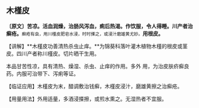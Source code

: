 ## 木槿皮

**〔原文〕苦凉。活血润燥，治肠风泻血，痢后热渴。作饮服，令人得睡。川产者治癣疮。**<small>癣疮有虫，用川槿皮肥皂水浸，时时搽之，或浸汁磨雄黄尤妙。</small>**用根皮。**

【讲解】**木槿皮功善清热杀虫止痒。**为锦葵科落叶灌木植物木槿的根皮或茎皮。四川产者称川槿皮。切片晒干生用。

本品甘苦性凉，具有清热、燥湿、杀虫、止痒的作用。多外
用，为治皮肤疥癣良药。内服可治带下、泻痢等证。

【临证应用】木槿皮为末，醋调敷治钱癣，木槿皮浸汁，磨雄黄擦之治癣疮。

【用量用法】外用适量，多酒浸搽擦，或煎水熏之。无湿热者不宜服。
